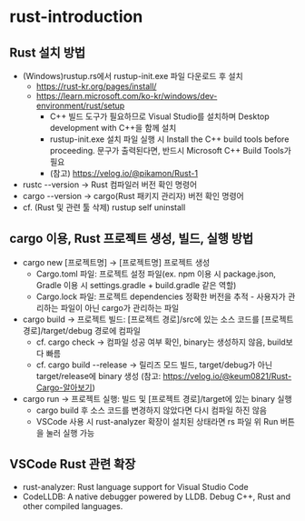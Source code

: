 # rust-introduction

## Rust 설치 방법
- \(Windows\)rustup.rs에서 rustup-init.exe 파일 다운로드 후 설치
  - https://rust-kr.org/pages/install/
  - https://learn.microsoft.com/ko-kr/windows/dev-environment/rust/setup
    - C++ 빌드 도구가 필요하므로 Visual Studio를 설치하며 Desktop development with C++을 함께 설치
    - rustup-init.exe 설치 파일 실행 시 Install the C++ build tools before proceeding. 문구가 출력된다면, 반드시 Microsoft C++ Build Tools가 필요
    - \(참고\) https://velog.io/@pikamon/Rust-1
- rustc --version → Rust 컴파일러 버전 확인 명령어
- cargo --version → cargo(Rust 패키지 관리자) 버전 확인 명령어
- cf. \(Rust 및 관련 툴 삭제\) rustup self uninstall

## cargo 이용, Rust 프로젝트 생성, 빌드, 실행 방법
- cargo new \[프로젝트명\] → \[프로젝트명\] 프로젝트 생성
  - Cargo.toml 파일: 프로젝트 설정 파일(ex. npm 이용 시 package.json, Gradle 이용 시 settings.gradle + build.gradle 같은 역할)
  - Cargo.lock 파일: 프로젝트 dependencies 정확한 버전을 추적 - 사용자가 관리하는 파일이 아닌 cargo가 관리하는 파일
- cargo build → 프로젝트 빌드: \[프로젝트 경로\]/src에 있는 소스 코드를 \[프로젝트 경로\]/target/debug 경로에 컴파일
  - cf. cargo check → 컴파일 성공 여부 확인, binary는 생성하지 않음, build보다 빠름
  - cf. cargo build --release → 릴리즈 모드 빌드, target/debug가 아닌 target/release에 binary 생성 (참고: https://velog.io/@keum0821/Rust-Cargo-알아보기)
- cargo run → 프로젝트 실행: 빌드 및 \[프로젝트 경로\]/target에 있는 binary 실행
  - cargo build 후 소스 코드를 변경하지 않았다면 다시 컴파일 하진 않음
  - VSCode 사용 시 rust-analyzer 확장이 설치된 상태라면 rs 파일 위 Run 버튼을 눌러 실행 가능

## VSCode Rust 관련 확장
- rust-analyzer: Rust language support for Visual Studio Code
- CodeLLDB: A native debugger powered by LLDB. Debug C++, Rust and other compiled languages.
